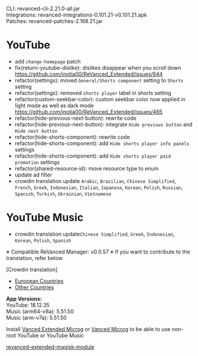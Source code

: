 CLI: revanced-cli-2.21.0-all.jar  
Integrations: revanced-integrations-0.101.21-v0.101.21.apk  
Patches: revanced-patches-2.168.21.jar  

YouTube
==
- add `change-homepage` patch
- fix(return-youtube-dislike): dislikes disappear when you scroll down https://github.com/inotia00/ReVanced_Extended/issues/644
- refactor(settings): moved `General/Shorts component` setting to `Shorts` setting
- refactor(settings): removed `shorts player` label in shorts setting
- refactor(custom-seekbar-color): custom seekbar color now applied in light mode as well as dark mode https://github.com/inotia00/ReVanced_Extended/issues/465
- refactor(hide-previous-next-button): rewrite code
- refactor(hide-previous-next-button): integrate `Hide previous button` and `Hide next button`
- refactor(hide-shorts-component): rewrite code
- refactor(hide-shorts-component): add `Hide shorts player info panels` settings
- refactor(hide-shorts-component): add `Hide shorts player paid promotion` settings
- refactor(shared-resource-id): move resource type to enum
- update ad filter
- crowdin translation update
`Arabic`, `Brazilian`, `Chinese Simplified`, `French`, `Greek`, `Indonesian`, `Italian`, `Japanese`, `Korean`, `Polish`, `Russian`, `Spanish`, `Turkish`, `Ukrainian`, `Vietnamese`


YouTube Music
==
- crowdin translation update`Chinese Simplified`, `Greek`, `Indonesian`, `Korean`, `Polish`, `Spanish`


※ Compatible ReVanced Manager: v0.0.57
※ If you want to contribute to the translation, refer below

[Crowdin translation]
- [European Countries](https://crowdin.com/project/revancedextendedeu)
- [Other Countries](https://crowdin.com/project/revancedextended)
  
**App Versions:**  
YouTube: 18.12.35  
Music (arm64-v8a): 5.51.50  
Music (arm-v7a): 5.51.50  

Install [Vanced Extended Microg](https://github.com/inotia00/VancedMicroG/releases) or [Vanced Microg](https://github.com/TeamVanced/VancedMicroG/releases) to be able to use non-root YouTube or YouTube Music  

[revanced-extended-magisk-module](https://github.com/MatadorProBr/revanced-extended-magisk-module)  
